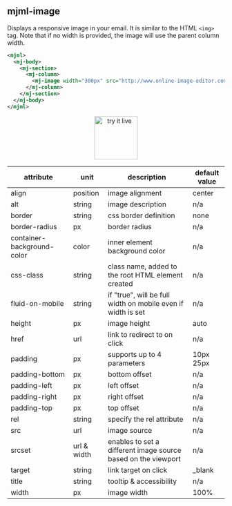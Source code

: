 ## mjml-image

Displays a responsive image in your email. It is similar to the HTML `<img>` tag.
Note that if no width is provided, the image will use the parent column width.

```xml
<mjml>
  <mj-body>
    <mj-section>
      <mj-column>
        <mj-image width="300px" src="http://www.online-image-editor.com//styles/2014/images/example_image.png" />
      </mj-column>
    </mj-section>
  </mj-body>
</mjml>
```

<p align="center">
  <a href="https://mjml.io/try-it-live/components/image">
    <img width="100px" src="https://mjml.io/assets/img/svg/TRYITLIVE.svg" alt="try it live" />
  </a>
</p>


attribute                     | unit          | description                    | default value
------------------------------|---------------|--------------------------------|-----------------------------
align                         | position      | image alignment                | center
alt                           | string        | image description              | n/a
border                        | string        | css border definition          | none
border-radius                 | px            | border radius                  | n/a
container-background-color    | color         | inner element background color | n/a
css-class                     | string        | class name, added to the root HTML element created | n/a
fluid-on-mobile               | string        | if "true", will be full width on mobile even if width is set | n/a
height                        | px            | image height                   | auto
href                          | url           | link to redirect to on click   | n/a
padding                       | px            | supports up to 4 parameters    | 10px 25px
padding-bottom                | px            | bottom offset                  | n/a
padding-left                  | px            | left offset                    | n/a
padding-right                 | px            | right offset                   | n/a
padding-top                   | px            | top offset                     | n/a
rel                           | string        | specify the rel attribute      | n/a
src                           | url           | image source                   | n/a
srcset                        | url & width   | enables to set a different image source based on the viewport | n/a
target                        | string        | link target on click           | \_blank
title                         | string        | tooltip & accessibility        | n/a
width                         | px            | image width                    | 100%

